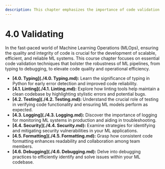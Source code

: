 ```yaml
---
description: This chapter emphasizes the importance of code validation for creating robust MLOps pipelines. Learn how to implement typing, linting, and testing to ensure the quality and reliability of your code.
---
```


# 4.0 Validating

In the fast-paced world of Machine Learning Operations (MLOps), ensuring the quality and integrity of code is crucial for the development of scalable, efficient, and reliable ML systems. This course chapter focuses on essential code validation techniques that bolster the robustness of ML pipelines, from typing to debugging, to elevate code quality and operational efficiency.

- **[4.0. Typing](./4.0. Typing.md):** Learn the significance of typing in Python for early error detection and improved code reliability.
- **[4.1. Linting](./4.1. Linting.md):** Explore how linting tools help maintain a clean codebase by highlighting stylistic errors and potential bugs.
- **[4.2. Testing](./4.2. Testing.md):** Understand the crucial role of testing in verifying code functionality and ensuring ML models perform as expected.
- **[4.3. Logging](./4.3. Logging.md):** Discover the importance of logging for monitoring ML systems in production and aiding in troubleshooting.
- **[4.4. Security](./4.4. Security.md):** Examine strategies for identifying and mitigating security vulnerabilities in your ML applications.
- **[4.5. Formatting](./4.5. Formatting.md):** Grasp how consistent code formatting enhances readability and collaboration among team members.
- **[4.6. Debugging](./4.6. Debugging.md):** Delve into debugging practices to efficiently identify and solve issues within your ML codebase.
